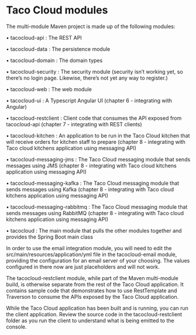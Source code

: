 # Taco Cloud modules

The multi-module Maven project is made up of the following modules:

• tacocloud-api : The REST API

• tacocloud-data : The persistence module

• tacocloud-domain : The domain types

• tacocloud-security : The security module (security isn’t working yet, so there’s no login page. Likewise, there’s not yet any way to register.)

• tacocloud-web : The web module

• tacocloud-ui : A Typescript Angular UI (chapter 6 - integrating with Angular)

• tacocloud-restclient : Client code that consumes the API exposed from tacocloud-api (chapter 7 - integrating with REST clients)

• tacocloud-kitchen : An application to be run in the Taco Cloud kitchen that will receive orders for kitchen staff to prepare (chapter 8 - integrating with Taco cloud kitchens application using messaging API)

• tacocloud-messaging-jms : The Taco Cloud messaging module that sends messages using JMS (chapter 8  - integrating with Taco cloud kitchens application using messaging API)

• tacocloud-messaging-kafka : The Taco Cloud messaging module that sends messages using Kafka (chapter 8  - integrating with Taco cloud kitchens application using messaging API)

• tacocloud-messaging-rabbitmq : The Taco Cloud messaging module that sends messages using RabbitMQ (chapter 8  - integrating with Taco cloud kitchens application using messaging API)

• tacocloud : The main module that pulls the other modules together and provides the Spring Boot main class

In order to use the email integration module, you will need to edit the src/main/resources/application/yml file in the tacocloud-email module, providing the configuration for an email server of your choosing. The values configured in there now are just placeholders and will not work.

The tacocloud-restclient module, while part of the Maven multi-module build, is otherwise separate from the rest of the Taco Cloud application. It contains sample code that demonstrates how to use RestTemplate and Traverson to consume the APIs exposed by the Taco Cloud application.

While the Taco Cloud application has been built and is running, you can run the client application. 
Review the source code in the tacocloud-restclient folder as you run the client to understand what is being emitted to the console.
